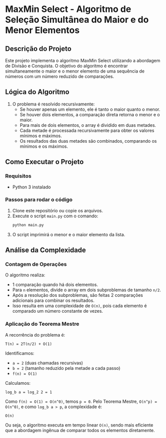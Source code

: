# MaxMin Select - Algoritmo de Seleção Simultânea do Maior e do Menor Elementos

## Descrição do Projeto
Este projeto implementa o algoritmo MaxMin Select utilizando a abordagem de Divisão e Conquista. O objetivo do algoritmo é encontrar simultaneamente o maior e o menor elemento de uma sequência de números com um número reduzido de comparações.

## Lógica do Algoritmo
1. O problema é resolvido recursivamente:
   - Se houver apenas um elemento, ele é tanto o maior quanto o menor.
   - Se houver dois elementos, a comparação direta retorna o menor e o maior.
   - Para mais de dois elementos, o array é dividido em duas metades.
   - Cada metade é processada recursivamente para obter os valores mínimos e máximos.
   - Os resultados das duas metades são combinados, comparando os mínimos e os máximos.

## Como Executar o Projeto
### Requisitos
- Python 3 instalado

### Passos para rodar o código
1. Clone este repositório ou copie os arquivos.
2. Execute o script `main.py` com o comando:
   ```bash
   python main.py
   ```
3. O script imprimirá o menor e o maior elemento da lista.

## Análise da Complexidade

### Contagem de Operações
O algoritmo realiza:
- 1 comparação quando há dois elementos.
- Para `n` elementos, divide o array em dois subproblemas de tamanho `n/2`.
- Após a resolução dos subproblemas, são feitas 2 comparações adicionais para combinar os resultados.
- Isso resulta em uma complexidade de `O(n)`, pois cada elemento é comparado um número constante de vezes.

### Aplicação do Teorema Mestre
A recorrência do problema é:
```
T(n) = 2T(n/2) + O(1)
```
Identificamos:
- `a = 2` (duas chamadas recursivas)
- `b = 2` (tamanho reduzido pela metade a cada passo)
- `f(n) = O(1)`

Calculamos:
```
log_b a = log_2 2 = 1
```
Como `f(n) = O(1) = O(n^0)`, temos `p = 0`.
Pelo Teorema Mestre, `O(n^p) = O(n^0)`, e como `log_b a > p`, a complexidade é:
```
O(n)
```
Ou seja, o algoritmo executa em tempo linear `O(n)`, sendo mais eficiente que a abordagem ingênua de comparar todos os elementos diretamente.

